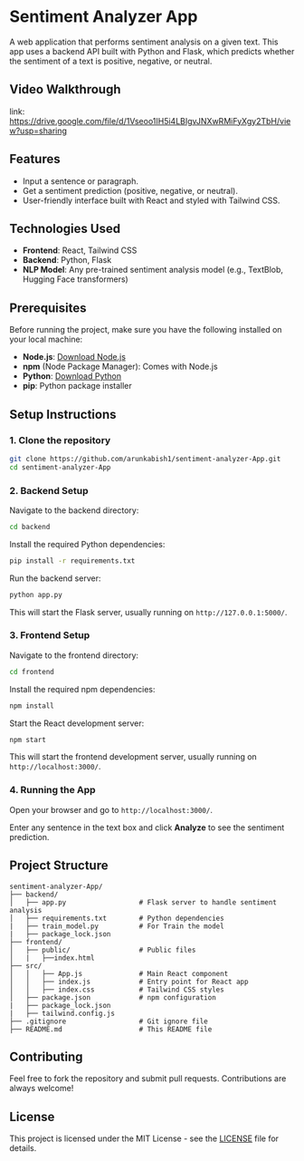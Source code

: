 
# Sentiment Analyzer App

A web application that performs sentiment analysis on a given text. This app uses a backend API built with Python and Flask, which predicts whether the sentiment of a text is positive, negative, or neutral.

## Video Walkthrough
  link: https://drive.google.com/file/d/1Vseoo1IH5i4LBIgvJNXwRMiFyXgy2TbH/view?usp=sharing
## Features
- Input a sentence or paragraph.
- Get a sentiment prediction (positive, negative, or neutral).
- User-friendly interface built with React and styled with Tailwind CSS.

## Technologies Used
- **Frontend**: React, Tailwind CSS
- **Backend**: Python, Flask
- **NLP Model**: Any pre-trained sentiment analysis model (e.g., TextBlob, Hugging Face transformers)

## Prerequisites
Before running the project, make sure you have the following installed on your local machine:

- **Node.js**: [Download Node.js](https://nodejs.org/)
- **npm** (Node Package Manager): Comes with Node.js
- **Python**: [Download Python](https://www.python.org/downloads/)
- **pip**: Python package installer

## Setup Instructions

### 1. Clone the repository
```bash
git clone https://github.com/arunkabish1/sentiment-analyzer-App.git
cd sentiment-analyzer-App
```

### 2. Backend Setup
Navigate to the backend directory:
```bash
cd backend
```
Install the required Python dependencies:
```bash
pip install -r requirements.txt
```
Run the backend server:
```bash
python app.py
```
This will start the Flask server, usually running on `http://127.0.0.1:5000/`.


### 3. Frontend Setup
Navigate to the frontend directory:
```bash
cd frontend
```
Install the required npm dependencies:
```bash
npm install
```
Start the React development server:
```bash
npm start
```
This will start the frontend development server, usually running on `http://localhost:3000/`.


### 4. Running the App
Open your browser and go to `http://localhost:3000/`.

Enter any sentence in the text box and click **Analyze** to see the sentiment prediction.

## Project Structure

```plaintext
sentiment-analyzer-App/
├── backend/
│   ├── app.py                  # Flask server to handle sentiment analysis
│   ├── requirements.txt        # Python dependencies
|   ├── train_model.py          # For Train the model
|   ├── package_lock.json
├── frontend/
│   ├── public/                 # Public files 
│   |   ├──index.html
├── src/
│   │   ├── App.js              # Main React component
│   │   ├── index.js            # Entry point for React app
│   │   ├── index.css           # Tailwind CSS styles
│   ├── package.json            # npm configuration
|   ├── package_lock.json
|   ├── tailwind.config.js
├── .gitignore                  # Git ignore file
├── README.md                   # This README file
```

## Contributing

Feel free to fork the repository and submit pull requests. Contributions are always welcome!

## License

This project is licensed under the MIT License - see the [LICENSE](LICENSE) file for details.
